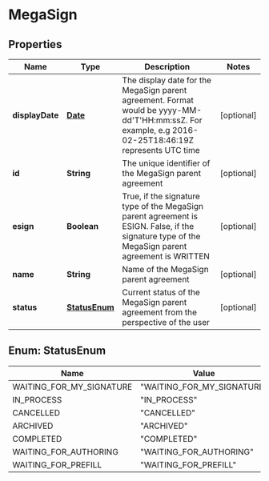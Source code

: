 
# MegaSign

## Properties
Name | Type | Description | Notes
------------ | ------------- | ------------- | -------------
**displayDate** | [**Date**](Date.md) | The display date for the MegaSign parent agreement. Format would be yyyy-MM-dd&#39;T&#39;HH:mm:ssZ. For example, e.g 2016-02-25T18:46:19Z represents UTC time |  [optional]
**id** | **String** | The unique identifier of the MegaSign parent agreement |  [optional]
**esign** | **Boolean** | True, if the signature type of the MegaSign parent agreement is ESIGN. False, if the signature type of the MegaSign parent agreement is WRITTEN |  [optional]
**name** | **String** | Name of the MegaSign parent agreement |  [optional]
**status** | [**StatusEnum**](#StatusEnum) | Current status of the MegaSign parent agreement from the perspective of the user |  [optional]


<a name="StatusEnum"></a>
## Enum: StatusEnum
Name | Value
---- | -----
WAITING_FOR_MY_SIGNATURE | &quot;WAITING_FOR_MY_SIGNATURE&quot;
IN_PROCESS | &quot;IN_PROCESS&quot;
CANCELLED | &quot;CANCELLED&quot;
ARCHIVED | &quot;ARCHIVED&quot;
COMPLETED | &quot;COMPLETED&quot;
WAITING_FOR_AUTHORING | &quot;WAITING_FOR_AUTHORING&quot;
WAITING_FOR_PREFILL | &quot;WAITING_FOR_PREFILL&quot;




